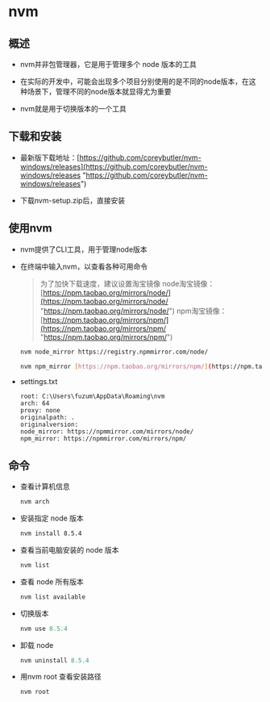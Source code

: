 # nvm

## 概述

+ nvm并非包管理器，它是用于管理多个 node 版本的工具

+ 在实际的开发中，可能会出现多个项目分别使用的是不同的node版本，在这种场景下，管理不同的node版本就显得尤为重要

+ nvm就是用于切换版本的一个工具

## 下载和安装

+ 最新版下载地址：[https://github.com/coreybutler/nvm-windows/releases](https://github.com/coreybutler/nvm-windows/releases "https://github.com/coreybutler/nvm-windows/releases")

+ 下载nvm-setup.zip后，直接安装

## 使用nvm

+ nvm提供了CLI工具，用于管理node版本

+ 在终端中输入nvm，以查看各种可用命令

  > 为了加快下载速度，建议设置淘宝镜像
  > node淘宝镜像：[https://npm.taobao.org/mirrors/node/](https://npm.taobao.org/mirrors/node/ "https://npm.taobao.org/mirrors/node/")
  > npm淘宝镜像：[https://npm.taobao.org/mirrors/npm/](https://npm.taobao.org/mirrors/npm/ "https://npm.taobao.org/mirrors/npm/")

  ```bash
  nvm node_mirror https://registry.npmmirror.com/node/
  ```

  ```bash
  nvm npm_mirror [https://npm.taobao.org/mirrors/npm/](https://npm.taobao.org/mirrors/npm/)
  ```

+ settings.txt

  ```
  root: C:\Users\fuzum\AppData\Roaming\nvm
  arch: 64
  proxy: none
  originalpath: .
  originalversion:
  node_mirror: https://npmmirror.com/mirrors/node/
  npm_mirror: https://npmmirror.com/mirrors/npm/
  ```

## 命令

+ 查看计算机信息

  ```bash
  nvm arch
  ```

+ 安装指定 node 版本

  ```bash
  nvm install 8.5.4
  ```

+ 查看当前电脑安装的 node 版本

  ```bash
  nvm list
  ```

+ 查看 node 所有版本

  ```bash
  nvm list available
  ```

+ 切换版本

  ```js
  nvm use 8.5.4
  ```

+ 卸载 node

  ```js
  nvm uninstall 8.5.4
  ```

+ 用nvm root 查看安装路径

  ```
  nvm root
  ```
